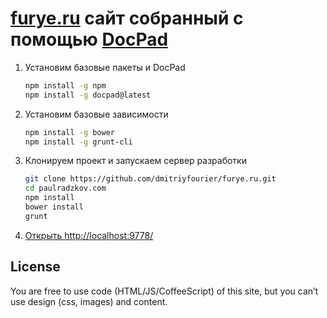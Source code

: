 # [furye.ru](http://furye.ru/) сайт собранный с помощью [DocPad](https://github.com/bevry/docpad)

1. Установим базовые пакеты и DocPad

	```bash
	npm install -g npm
	npm install -g docpad@latest
	```

2. Установим базовые зависимости

	```bash
	npm install -g bower
	npm install -g grunt-cli
	```

4. Клонируем проект и запускаем сервер разработки

	``` bash
	git clone https://github.com/dmitriyfourier/furye.ru.git
	cd paulradzkov.com
	npm install
	bower install
	grunt
	```

1. [Открыть http://localhost:9778/](http://localhost:9778/)


## License

You are free to use code (HTML/JS/CoffeeScript) of this site, but you can’t use design (css, images) and content.
